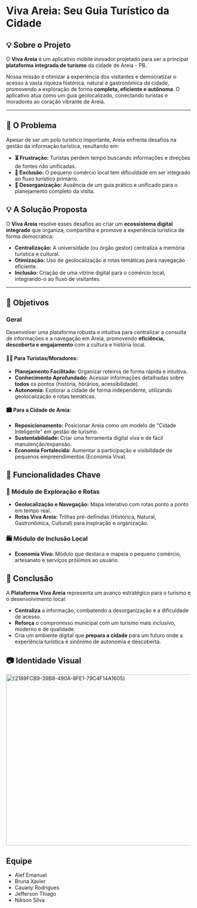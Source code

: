 # Viva Areia: Seu Guia Turístico da Cidade

## 💡 Sobre o Projeto

O **Viva Areia** é um aplicativo mobile inovador projetado para ser a principal **plataforma integrada de turismo** da cidade de Areia - PB.

Nossa missão é otimizar a experiência dos visitantes e democratizar o acesso à vasta riqueza histórica, natural e gastronômica da cidade, promovendo a exploração de forma **completa, eficiente e autônoma**. O aplicativo atua como um guia geolocalizado, conectando turistas e moradores ao coração vibrante de Areia.

---

## 🚩 O Problema

Apesar de ser um polo turístico importante, Areia enfrenta desafios na gestão da informação turística, resultando em:

* **⏳ Frustração:** Turistas perdem tempo buscando informações e direções de fontes não unificadas.
* **🤝 Exclusão:** O pequeno comércio local tem dificuldade em ser integrado ao fluxo turístico primário.
* **📂 Desorganização:** Ausência de um guia prático e unificado para o planejamento completo da visita.

## 💡 A Solução Proposta

O **Viva Areia** resolve esses desafios ao criar um **ecossistema digital integrado** que organiza, compartilha e promove a experiência turística de forma democrática:

* **Centralização:** A universidade (ou órgão gestor) centraliza a memória turística e cultural.
* **Otimização:** Uso de geolocalização e rotas temáticas para navegação eficiente.
* **Inclusão:** Criação de uma vitrine digital para o comércio local, integrando-o ao fluxo de visitantes.

---

## 🎯 Objetivos

### Geral

Desenvolver uma plataforma robusta e intuitiva para centralizar a consulta de informações e a navegação em Areia, promovendo **eficiência, descoberta e engajamento** com a cultura e história local.

#### 🧑‍🦱 Para Turistas/Moradores:
* **Planejamento Facilitado:** Organizar roteiros de forma rápida e intuitiva.
* **Conhecimento Aprofundado:** Acessar informações detalhadas sobre **todos** os pontos (história, horários, acessibilidade).
* **Autonomia:** Explorar a cidade de forma independente, utilizando geolocalização e rotas temáticas.

#### 🏙️ Para a Cidade de Areia:
* **Reposicionamento:** Posicionar Areia como um modelo de "Cidade Inteligente" em gestão de turismo.
* **Sustentabilidade:** Criar uma ferramenta digital viva e de fácil manutenção/expansão.
* **Economia Fortalecida:** Aumentar a participação e visibilidade de pequenos empreendimentos (Economia Viva).

## 📌 Funcionalidades Chave

### 🧭 Módulo de Exploração e Rotas
* **Geolocalização e Navegação:** Mapa interativo com rotas ponto a ponto em tempo real.
* **Rotas Viva Areia:** Trilhas pré-definidas (Histórica, Natural, Gastronômica, Cultural) para inspiração e organização.

### 🛍️ Módulo de Inclusão Local
* **Economia Viva:** Módulo que destaca e mapeia o pequeno comércio, artesanato e serviços próximos ao usuário.

## 🏁 Conclusão

A **Plataforma Viva Areia** representa um avanço estratégico para o turismo e o desenvolvimento local:

* **Centraliza** a informação, combatendo a desorganização e a dificuldade de acesso.
* **Reforça** o compromisso municipal com um turismo mais inclusivo, moderno e de qualidade.
* Cria um ambiente digital que **prepara a cidade** para um futuro onde a experiência turística é sinônimo de autonomia e descoberta.

## 📷 Identidade Visual

<img width="1071" height="466" alt="{2189FCB9-39B8-490A-8FE1-79C4F14A1605}" src="https://github.com/user-attachments/assets/b497e05c-0156-482e-aa4c-a054f05612e8" />


## Equipe

* Alef Emanuel
* Bruna Xavier
* Cauany Rodrigues
* Jefferson Thiago
* Nikson Silva
